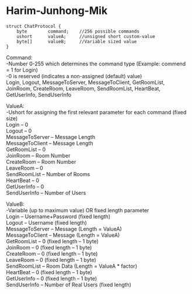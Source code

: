 # Harim-Junhong-Mik
```
struct ChatProtocol {  
	byte 		command;	//256 possible commands  
	ushort		valueA;		//unsigned short custom-value  
	byte[]		valueB;		//Variable sized value  
}  
```
  
Command:  
-Number 0-255 which determines the command type (Example: commend = 1 for Login)  
-0 is reserved (indicates a non-assigned (default) value)  
Login, Logout, MessageToServer, MessageToClient, GetRoomList, JoinRoom, CreateRoom, LeaveRoom, SendRoomList, HeartBeat, GetUserInfo, SendUserInfo  
  
ValueA:  
-Ushort for assigning the first relevant parameter for each command (fixed size)  
Login – 0  
Logout – 0  
MessageToServer – Message Length  
MessageToClient – Message Length  
GetRoomList – 0  
JoinRoom – Room Number  
CreateRoom – Room Number  
LeaveRoom – 0  
SendRoomList – Number of Rooms  
HeartBeat – 0  
GetUserInfo – 0  
SendUserInfo – Number of Users  
  
ValueB:  
-Variable (up to maximum value) OR fixed length parameter  
Login – Username+Password (fixed length)  
Logout – Username (fixed length)  
MessageToServer – Message (Length = ValueA)  
MessageToClient – Message (Length = ValueA)  
GetRoomList – 0 (fixed length – 1 byte)  
JoinRoom – 0 (fixed length – 1 byte)  
CreateRoom – 0 (fixed length – 1 byte)  
LeaveRoom – 0 (fixed length – 1 byte)  
SendRoomList – Room Data (Length = ValueA * factor)  
HeartBeat – 0 (fixed length – 1 byte)  
GetUserInfo – 0 (fixed length – 1 byte)  
SendUserInfo – Number of Real Users (fixed length)  


